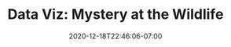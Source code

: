 ---
# Documentation: https://sourcethemes.com/academic/docs/managing-content/

title: "Data Viz: Mystery at the Wildlife"
summary: "This project was done as part of CSE 578 course. The primary goal of this project is to identify reasons behind the decline in the population of the Rose-crested Blue Pipit bird in the city of Mistford. "
authors: [admin]
tags: [Data Visualization]
categories: [Data Visualization]
date: 2020-12-18T22:46:06-07:00

# Optional external URL for project (replaces project detail page).
external_link: "demos/mystery-at-the-wildlife/"

# Featured image
# To use, add an image named `featured.jpg/png` to your page's folder.
# Focal points: Smart, Center, TopLeft, Top, TopRight, Left, Right, BottomLeft, Bottom, BottomRight.
image:
  caption: ""
  focal_point: ""
  preview_only: false

# Custom links (optional).
#   Uncomment and edit lines below to show custom links.
# links:
# - name: Follow
#   url: https://twitter.com
#   icon_pack: fab
#   icon: twitter

url_code: "https://github.com/asu-cse578-f2020/VAST-2017-MC2-Anup"
url_pdf: ""
url_slides: "https://drive.google.com/file/d/1iJYqMu8HB30B0u9v1l4pUNhzHYnci6Ji/view?usp=sharing"
url_video: "https://www.youtube.com/watch?v=99Iax9AIbAs&feature=youtu.be"

# Slides (optional).
#   Associate this project with Markdown slides.
#   Simply enter your slide deck's filename without extension.
#   E.g. `slides = "example-slides"` references `content/slides/example-slides.md`.
#   Otherwise, set `slides = ""`.
slides: ""
---